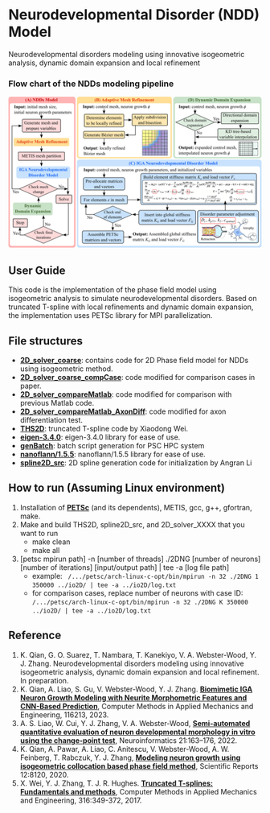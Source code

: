 # Neurodevelopmental Disorder (NDD) Model
Neurodevelopmental disorders modeling using innovative isogeometric analysis, dynamic domain expansion and local refinement

### Flow chart of the NDDs modeling pipeline
![NDDs modeling pipelines](./Figures/PETSc_NG_Framework.png)

## User Guide
This code is the implementation of the phase field model using isogeometric analysis to simulate neurodevelopmental disorders.
Based on truncated T-spline with local refinements and dynamic domain expansion, the implementation uses PETSc library for MPI parallelization.

## File structures
- **[2D_solver_coarse](https://github.com/CMU-CBML/NNDs/tree/main/2D_solver_coarse)**: contains code for 2D Phase field model for NDDs using isogeometric method.
- **[2D_solver_coarse_compCase](https://github.com/CMU-CBML/NNDs/tree/main/2D_solver_coarse_compCase)**: code modified for comparison cases in paper.
- **[2D_solver_compareMatlab](https://github.com/CMU-CBML/NNDs/tree/main/2D_solver_compareMatlab)**: code modified for comparison with previous Matlab code.
- **[2D_solver_compareMatlab_AxonDiff](https://github.com/CMU-CBML/NNDs/tree/main/2D_solver_compareMatlab_AxonDiff)**: code modified for axon differentiation test.
- **[THS2D](https://github.com/CMU-CBML/NNDs/tree/main/THS2D)**: truncated T-spline code by Xiaodong Wei.
- **[eigen-3.4.0](https://github.com/CMU-CBML/NNDs/tree/main/eigen-3.4.0)**: eigen-3.4.0 library for ease of use.
- **[genBatch](https://github.com/CMU-CBML/NNDs/tree/main/genBatch)**: batch script generation for PSC HPC system
- **[nanoflann/1.5.5](https://github.com/CMU-CBML/NNDs/tree/main/nanoflann/1.5.5)**: nanoflann/1.5.5 library for ease of use.
- **[spline2D_src](https://github.com/CMU-CBML/NNDs/tree/main/spline2D_src)**: 2D spline generation code for initialization by Angran Li

## How to run (Assuming Linux environment)
1. Installation of **[PETSc](https://petsc.org/release/install/)** (and its dependents), METIS, gcc, g++, gfortran, make.
2. Make and build THS2D, spline2D_src, and 2D_solver_XXXX that you want to run
    * make clean
    * make all
3. [petsc mpirun path] -n [number of threads] ./2DNG [number of neurons] [number of iterations] [input/output path] | tee -a [log file path]
    * example:
        ` /.../petsc/arch-linux-c-opt/bin/mpirun -n 32 ./2DNG 1 350000 ../io2D/ | tee -a ../io2D/log.txt`
    * for comparison cases, replace number of neurons with case ID:
        ` /.../petsc/arch-linux-c-opt/bin/mpirun -n 32 ./2DNG K 350000 ../io2D/ | tee -a ../io2D/log.txt`

## Reference
1. K. Qian, G. O. Suarez, T. Nambara, T. Kanekiyo, V. A. Webster-Wood, Y. J. Zhang. Neurodevelopmental disorders modeling using innovative isogeometric analysis, dynamic domain expansion and local refinement. In preparation.
2. K. Qian, A. Liao, S. Gu, V. Webster-Wood, Y. J. Zhang. **[Biomimetic IGA Neuron Growth Modeling with Neurite Morphometric Features and CNN-Based Prediction](https://www.sciencedirect.com/science/article/pii/S0045782523003377)**, Computer Methods in Applied Mechanics and Engineering, 116213, 2023.
3. A. S. Liao, W. Cui, Y. J. Zhang, V. A. Webster-Wood, **[Semi-automated quantitative evaluation of neuron developmental morphology in vitro using the change-point test](https://pubmed.ncbi.nlm.nih.gov/36070028/)**, Neuroinformatics 21:163–176, 2022.
4. K. Qian, A. Pawar, A. Liao, C. Anitescu, V. Webster-Wood, A. W. Feinberg, T. Rabczuk, Y. J. Zhang, **[Modeling neuron growth using isogeometric collocation based phase field method](https://www.nature.com/articles/s41598-022-12073-z)**, Scientific Reports 12:8120, 2020.
5. X. Wei, Y. J. Zhang, T. J. R. Hughes. **[Truncated T-splines: Fundamentals and methods](https://www.sciencedirect.com/science/article/abs/pii/S004578251630771X)**, Computer Methods in Applied Mechanics and Engineering, 316:349-372, 2017.
